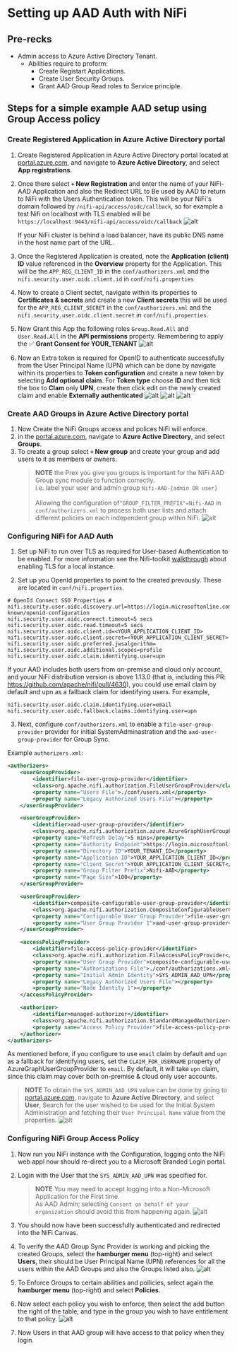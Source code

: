 # Setting up AAD Auth with NiFi

## Pre-recks

- Admin access to Azure Active Directory Tenant.
  - Abilities require to proform:
    - Create Registart Applications.
    - Create User Security Groups.
    - Grant AAD Group Read roles to Service principle.

## Steps for a simple example AAD setup using Group Access policy

### Create Registered Application in Azure Active Directory portal

1. Create Registered Application in Azure Active Directory portal located at [portal.azure.com](http://portal.azure.com/), and navigate to **Azure Active Directory**, and select **App registrations**.

2. Once there select **`+` New Registration** and enter the name of your NiFi-AAD Application and also the Redirect URL to Be used by AAD to return to NiFi with the Users Authentication token. This will be your NiFi's domain followed by `/nifi-api/access/oidc/callback`, so for example a test Nifi on localhost with TLS enabled will be `https://localhost:9443/nifi-api/access/oidc/callback`
  ![alt](images/aad_new_app_reg.png)
    
    If your NiFi cluster is behind a load balancer, have its public DNS name in the host name part of the URL.

3. Once the Registered Application is created, note the **Application (client) ID** value referenced in the **Overview** property for the Application. This will be the `APP_REG_CLIENT_ID` in the `conf/authorizers.xml` and the `nifi.security.user.oidc.client.id` in `conf/nifi.properties`
4. Now to create a Client sectet, navigate within its properties to **Certificates & secrets** and create a new **Client secrets** this will be used for the `APP_REG_CLIENT_SECRET` in the `conf/authorizers.xml` and the `nifi.security.user.oidc.client.secret` in `conf/nifi.properties`.
5. Now Grant this App the following roles `Group.Read.All` and `User.Read.All` in the **API permissions** property. Remembering to apply the ✅ **Grant Consent for YOUR_TENANT**
  ![alt](images/aad_grant_group_read_roles.png)
6. Now an Extra token is required for OpenID to authenticate successfully from the User Principal Name (UPN) which can be done by navigate within its properties to **Token configuration** and create a new token by selecting **Add optional claim**. For **Token type** choose **ID** and then tick the box to **Clam** only **UPN**, create then click edit on the newly created claim and enable **Externally authenticated** ![alt](images/aad_app_upn_claim.png) ![alt](images/aad_app_upn.png) ![alt](images/aad_app_upn_external.png)


### Create AAD Groups in Azure Active Directory portal

1. Now Create the NiFi Groups access and polices NiFi will enforce.
2. in the [portal.azure.com](http://portal.azure.com/), navigate to **Azure Active Directory**, and select **Groups**.
3. To create a group select **`+` New group**  and create your group and add users to it as members or owners.
   > __NOTE__ the Prex you give you groups is important for the NiFi AAD Group sync module to function correctly.
   > <br> i.e. label your user and admin group `Nifi-AAD-{admin OR user}` <br> <br> Allowing the configuration of`"GROUP_FILTER_PREFIX"=Nifi-AAD` in  `conf/authorizers.xml` to process both user lists and attach different policies  on each independent group within NiFi.
    ![alt](images/aad_nifi_user_groups.png)

### Configuring NiFi for AAD Auth

1. Set up NiFi to run over TLS as required for User-based Authentication to be enabled. For more information see the Nifi-toolkit [walkthrough](https://nifi.apache.org/docs/nifi-docs/html/walkthroughs.html) about enabling TLS for a local instance.

2. Set up you OpenId properties to point to the created prevously. These are located in `conf/nifi.properties`.

```properties
# OpenId Connect SSO Properties #
nifi.security.user.oidc.discovery.url=https://login.microsoftonline.com/<YOUR_TENENT_ID>/v2.0/.well-known/openid-configuration
nifi.security.user.oidc.connect.timeout=5 secs
nifi.security.user.oidc.read.timeout=5 secs
nifi.security.user.oidc.client.id=<YOUR_APPLICATION_CLIENT_ID>
nifi.security.user.oidc.client.secret=<YOUR_APPLICATION_CLIENT_SECRET>
nifi.security.user.oidc.preferred.jwsalgorithm=
nifi.security.user.oidc.additional.scopes=profile
nifi.security.user.oidc.claim.identifying.user=upn
```

If your AAD includes both users from on-premise and cloud only account, and youur NiFi distribution version is above 1.13.0 (that is, including this PR: https://github.com/apache/nifi/pull/4630), you could use email claim by default and upn as a fallback claim for identifying users. For example,

```properties
nifi.security.user.oidc.claim.identifying.user=email
nifi.security.user.oidc.fallback.claims.identifying.user=upn
```

3. Next, configure `conf/authorizers.xml` to enable a `file-user-group-provider` provider for initial SystemAdminastration and the `aad-user-group-provider` for Group Sync. 

Example `authorizers.xml`:
```xml
<authorizers>
    <userGroupProvider>
        <identifier>file-user-group-provider</identifier>
        <class>org.apache.nifi.authorization.FileUserGroupProvider</class>
        <property name="Users File">./conf/users.xml</property>
        <property name="Legacy Authorized Users File"></property>
    </userGroupProvider>

    <userGroupProvider>
        <identifier>aad-user-group-provider</identifier>
        <class>org.apache.nifi.authorization.azure.AzureGraphUserGroupProvider</class>
        <property name="Refresh Delay">5 mins</property>
        <property name="Authority Endpoint">https://login.microsoftonline.com</property>
        <property name="Directory ID">YOUR_TENANT_ID</property>
        <property name="Application ID">YOUR_APPLICATION_CLIENT_ID</property>
        <property name="Client Secret">YOUR_APPLICATION_CLIENT_SECRET</property>
        <property name="Group Filter Prefix">Nifi-AAD</property>
        <property name="Page Size">100</property>
    </userGroupProvider>

    <userGroupProvider>
        <identifier>composite-configurable-user-group-provider</identifier>
        <class>org.apache.nifi.authorization.CompositeConfigurableUserGroupProvider</class>
        <property name="Configurable User Group Provider">file-user-group-provider</property>
        <property name="User Group Provider 1">aad-user-group-provider</property>
    </userGroupProvider>

    <accessPolicyProvider>
        <identifier>file-access-policy-provider</identifier>
        <class>org.apache.nifi.authorization.FileAccessPolicyProvider</class>
        <property name="User Group Provider">composite-configurable-user-group-provider</property>
        <property name="Authorizations File">./conf/authorizations.xml</property>
        <property name="Initial Admin Identity">SYS_ADMIN_AAD_UPN</property>
        <property name="Legacy Authorized Users File"></property>
        <property name="Node Identity 1"></property>
    </accessPolicyProvider>

    <authorizer>
        <identifier>managed-authorizer</identifier>
        <class>org.apache.nifi.authorization.StandardManagedAuthorizer</class>
        <property name="Access Policy Provider">file-access-policy-provider</property>
    </authorizer>
</authorizers>
```

As mentioned before, if you configure to use `email` claim by default and `upn` as a fallback for identifying users, set the `CLAIM_FOR_USERNAME` property of AzureGraphUserGroupProvider to `email`. By default, it will take `upn` claim, since this claim may cover both on-premise & cloud only user accounts.

> __NOTE__ To obtain the `SYS_ADMIN_AAD_UPN` value can be done by going to  [portal.azure.com](http://portal.azure.com/), navigate to **Azure Active Directory**, and select **User**, Search for the user wished to be used for the Initial System Administration and fetching their `User Principal Name` value from the properties. ![alt](images/aad_geting_user_upn.png)

### Configuring NiFi Group Access Policy

1. Now run you NiFi instance with the Configuration, logging onto the NiFi web appl now should re-direct you to a Microsoft Branded Login portal.
2. Login with the User that the `SYS_ADMIN_AAD_UPN` was specified for.
   > __NOTE__ You may need to accept logging into a Non-Microsoft Application for the First time. <br> As AAD Admin; selecting `Consent on behalf of your organization` should avoid this from happening again. ![alt](images/aad_login_permission.png)

3. You should now have been successfully authenticated and redirected into the NiFi Canvas.
4. To verify the AAD Group Sync Provider is working and picking the created Groups, select the **hamburger menu** (top-right) and select **Users**, their should be User Principal Name (UPN) references for all the users within the AAD Groups and also the Groups listed also. ![alt](images/aad_nifi_users_list.png)
5. To Enforce Groups to certain abilities and pollicies, select again the **hamburger menu** (top-right) and select **Policies**.
6. Now select each policy you wish to enforce, then select the add button the right of the table, and type in the group you wish to have entitlement to that policy. ![alt](images/aad_nifi_access_policies.png)
7. Now Users in that AAD group will have access to that policy when they login.
